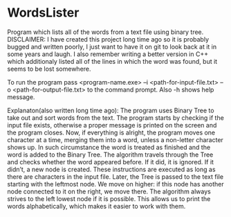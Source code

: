 # WordsLister
Program which lists all of the words from a text file using binary tree.
DISCLAIMER: I have created this project long time ago so it is probably bugged and written poorly, I just want to have it on git to look back at it in some years and laugh. I also remember writing a better version in C++ which additionaly listed all of the lines in which the word was found,
but it seems to be lost somewhere.  

To run the program pass <program-name.exe> –i <path-for-input-file.txt> –o <path-for-output-file.txt> to the command prompt.
Also -h shows help message.

Explanaton(also written long time ago):
The program uses Binary Tree to take out and sort words from the text. The program starts by
checking if the input file exists, otherwise a proper message is printed on the screen and the program
closes. Now, if everything is alright, the program moves one character at a time, merging them into a
word, unless a non-letter character shows up. In such circumstance the word is treated as finished and
the word is added to the Binary Tree.
The algorithm travels through the Tree and checks whether the word appeared before. If it
did, it is ignored. If it didn’t, a new node is created.
These instructions are executed as long as there are characters in the input file.
Later, the Tree is passed to the text file starting with the leftmost node. We move on higher: if this
node has another node connected to it on the right, we move there. The algorithm always strives to
the left lowest node if it is possible. This allows us to print the words alphabetically, which makes it
easier to work with them.
